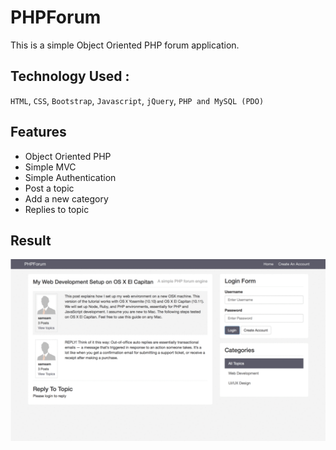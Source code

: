 # PHPForum
This is a simple Object Oriented PHP forum application.

## Technology Used :
`HTML`, `CSS`, `Bootstrap`, `Javascript`, `jQuery`, `PHP and MySQL (PDO)`

## Features
- Object Oriented PHP
- Simple MVC
- Simple Authentication
- Post a topic
- Add a new category
- Replies to topic

## Result
![alt text](https://github.com/JeffShomali/PHPForum/blob/master/images/result.gif?raw=true "Result")

